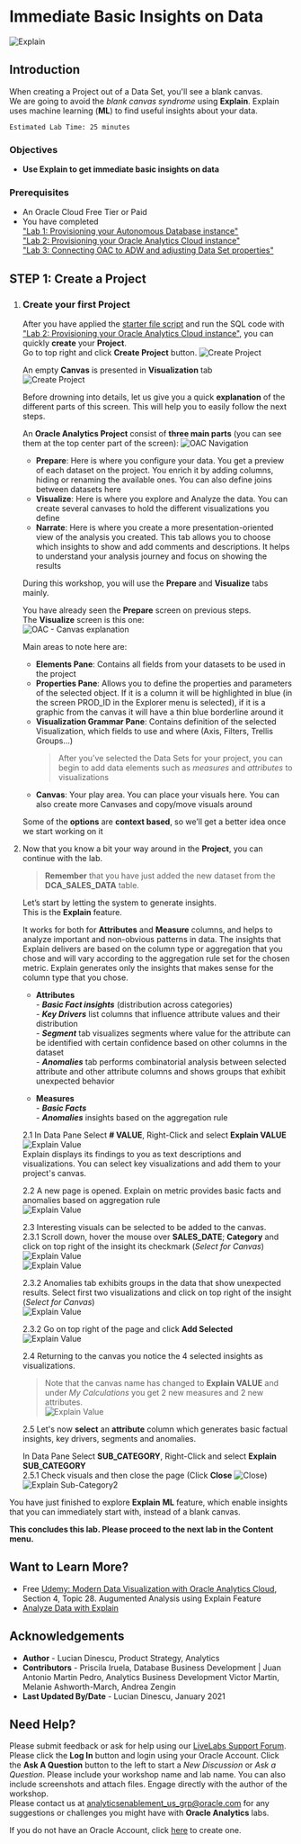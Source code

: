 # Immediate Basic Insights on Data 

![Explain](./images/explain0.png)

## Introduction

When creating a Project out of a Data Set, you'll see a blank canvas.  
We are going to avoid the _blank canvas syndrome_  using **Explain**. Explain uses machine learning (**ML**) to find useful insights about your data. 

    Estimated Lab Time: 25 minutes

### Objectives

- **Use Explain to get immediate basic insights on data**

### Prerequisites  
* An Oracle Cloud Free Tier or Paid
* You have completed  
  ["Lab 1: Provisioning your Autonomous Database instance"]("../../provision-adw/provision-adw.md")  
  ["Lab 2: Provisioning your Oracle Analytics Cloud instance"]("../../provision-oac/provision-oac.md")  
  ["Lab 3: Connecting OAC to ADW and adjusting Data Set properties"]("../../a-connoactoadw/a-connoactoadw.md")

## **STEP 1**: Create a Project

1. ### Create your first Project
    After you have applied the [starter file script](files/starter-file.sql) and run the SQL code with ["Lab 2: Provisioning your Oracle Analytics Cloud instance"]("../../provision-oac/provision-oac.md"), you can quickly **create** your **Project**.  
    Go to top right and click **Create Project** button.
    ![Create Project](../b-immediateinsights/images/createproject.png)

    An empty **Canvas** is presented in **Visualization** tab  
    ![Create Project](../b-immediateinsights/images/blankcanvas.png)    

    Before drowning into details, let us give you a quick **explanation** of the different parts of this screen. This will help you to easily follow the next steps.

    An **Oracle Analytics Project** consist of **three main parts** (you can see them at the top center part of the screen):
    ![OAC Navigation](./images/lab300_23b.png)  
     - **Prepare**: Here is where you configure your data. You get a preview of each dataset on the project. You enrich it by adding columns, hiding or renaming the available ones. You can also define joins between datasets here  
     - **Visualize**: Here is where you explore and Analyze the data. You can create several canvases to hold the different visualizations you define  
     - **Narrate**: Here is where you create a more presentation-oriented view of the analysis you created. This tab allows you to choose which insights to show and add comments and descriptions. It helps to understand your analysis journey and focus on showing the results

    During this workshop, you will use the **Prepare** and **Visualize** tabs mainly.

    You have already seen the **Prepare** screen on previous steps.  
    The **Visualize** screen is this one:  
    ![OAC - Canvas explanation](./images/lab300_24a.png)

    Main areas to note here are:  
    - **Elements Pane**: Contains all fields from your datasets to be used in the project  
    - **Properties Pane**: Allows you to define the properties and parameters of the selected object. If it is a column it will be highlighted in blue (in the screen PROD_ID in the Explorer menu is selected), if it is a graphic from the canvas it will have a thin blue borderline around it  
    - **Visualization Grammar Pane**: Contains definition of the selected Visualization, which fields to use and where (Axis, Filters, Trellis Groups...)
      > After you’ve selected the Data Sets for your project, you can begin to add data elements such as _measures_ and _attributes_ to visualizations
    - **Canvas**: Your play area. You can place your visuals here. You can also create more Canvases and copy/move visuals around

    Some of the **options** are **context based**, so we’ll get a better idea once we start working on it

2. Now that you know a bit your way around in the **Project**, you can continue with the lab.

    > **Remember** that you have just added the new dataset from the **DCA_SALES_DATA** table.
  
    Let’s start by letting the system to generate insights.  
    This is the **Explain** feature.  
    
    It works for both for **Attributes** and **Measure** columns, and helps to analyze important and non-obvious patterns in data.
    The insights that Explain delivers are based on the column type or aggregation that you chose and will vary according to the aggregation rule set for the chosen metric. Explain generates only the insights that makes sense for the column type that you chose.  
      - **Attributes**  
       - **_Basic Fact insights_** (distribution across categories)  
       - **_Key Drivers_** list columns that influence attribute values and their distribution  
       - **_Segment_** tab visualizes segments where value for the attribute can be identified with certain confidence based on other columns in the dataset  
       - **_Anomalies_** tab performs combinatorial analysis between selected attribute and other attribute columns and shows groups that exhibit unexpected behavior
    
      - **Measures**  
       - **_Basic Facts_**  
       - **_Anomalies_** insights based on the aggregation rule

    2.1 In Data Pane Select **# VALUE**, Right-Click and select **Explain VALUE**  
    ![Explain Value](./images/explainvalue.png)  
    Explain displays its findings to you as text descriptions and visualizations. You can select key visualizations and add them to your project's canvas.

    2.2 A new page is opened. Explain on metric provides basic facts and anomalies based on aggregation rule  
    ![Explain Value](./images/explainvalue2.png)  

    2.3 Interesting visuals can be selected to be added to the canvas.  
      2.3.1 Scroll down, hover the mouse over **SALES_DATE**; **Category** and click on top right of the insight its checkmark (_Select for Canvas_) ![Explain Value](./images/explainvalueselectforcanvas3.png)  
      ![Explain Value](./images/explainvaluebasicfacts.png) 

      2.3.2 Anomalies tab exhibits groups in the data that show unexpected results. Select first two visualizations and click on top right of the insight (_Select for Canvas_)  
      ![Explain Value](./images/explainvalueanomalies.png) 

      2.3.2 Go on top right of the page and click **Add Selected** ![Explain Value](./images/explainvalueaddselected.png) 

      2.4 Returning to the canvas you notice the 4 selected insights as visualizations.  
      > Note that the canvas name has changed to **Explain VALUE** and under _My Calculations_ you get 2 new measures and 2 new attributes.  
      ![Explain Value](./images/explainvaluecanvas.png) 

   2.5 Let's now **select** an **attribute** column which generates basic factual insights, key drivers, segments and anomalies.
  
   In Data Pane Select **SUB_CATEGORY**, Right-Click and select **Explain SUB_CATEGORY**  
     2.5.1 Check visuals and then close the page (Click **Close** ![Close](./images/explainsubcategoryclose2.png)) 
    ![Explain Sub-Category2](./images/explainsubcategory2.png)

You have just finished to explore **Explain** **ML** feature, which enable insights that you can immediately start with, instead of a blank canvas.

**This concludes this lab. Please proceed to the next lab in the Content menu.**

## Want to Learn More? 
- Free [Udemy: Modern Data Visualization with Oracle Analytics Cloud](https://www.udemy.com/augmented-analytics/), Section 4, Topic 28. Augumented Analysis using Explain Feature
- [Analyze Data with Explain](https://docs.oracle.com/en/middleware/bi/analytics-desktop/bidvd/analyze-data-explain.html#GUID-D1C86E85-5380-4566-B1CB-DC14E0D3919E)

## **Acknowledgements**

- **Author** - Lucian Dinescu, Product Strategy, Analytics
- **Contributors** - Priscila Iruela, Database Business Development | Juan Antonio Martin Pedro, Analytics Business Development Victor Martin, Melanie Ashworth-March, Andrea Zengin
- **Last Updated By/Date** - Lucian Dinescu, January 2021

## Need Help?
Please submit feedback or ask for help using our [LiveLabs Support Forum](https://community.oracle.com/tech/developers/categories/livelabsdiscussions). Please click the **Log In** button and login using your Oracle Account. Click the **Ask A Question** button to the left to start a *New Discussion* or *Ask a Question*.  Please include your workshop name and lab name.  You can also include screenshots and attach files.  Engage directly with the author of the workshop.  
Please contact us at  analyticsenablement_us_grp@oracle.com for any suggestions or challenges you might have with **Oracle Analytics** labs.

If you do not have an Oracle Account, click [here](https://profile.oracle.com/myprofile/account/create-account.jspx) to create one.